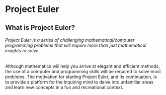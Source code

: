 # Project Euler 

## What is Project Euler?

######  Project Euler is a series of challenging mathematical/computer programming problems that will require more than just mathematical insights to solve.
 Although mathematics will help you arrive at elegant and efficient methods, the use of a computer and programming skills will be required to solve most problems.
The motivation for starting Project Euler, and its continuation, is to provide a platform for the inquiring mind to delve into unfamiliar areas and learn new concepts in a fun and recreational context.
